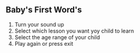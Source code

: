 ## Baby's First Word's 
1. Turn your sound up 
2. Select which lesson you want yoy child to learn
3. Select the age range of your child
4. Play again or press exit